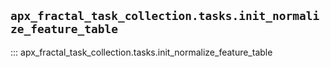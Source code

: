 ## `apx_fractal_task_collection.tasks.init_normalize_feature_table`

::: apx_fractal_task_collection.tasks.init_normalize_feature_table


